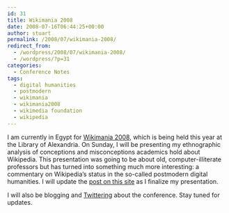 ```yaml
---
id: 31
title: Wikimania 2008
date: 2008-07-16T06:44:25+00:00
author: stuart
permalink: /2008/07/wikimania-2008/
redirect_from:
  - /wordpress/2008/07/wikimania-2008/
  - /wordpress/?p=31
categories:
  - Conference Notes
tags:
  - digital humanities
  - postmodern
  - wikimania
  - wikimania2008
  - wikimedia foundation
  - wikipedia
---
```

I am currently in Egypt for [Wikimania 2008](http://wikimania2008.wikimedia.org), which is being held this year at the Library of Alexandria. On Sunday, I will be presenting my ethnographic analysis of conceptions and misconceptions academics hold about Wikipedia. This presentation was going to be about old, computer-illiterate professors but has turned into something much more interesting: a commentary on Wikipedia&#8217;s status in the so-called postmodern digital humanities. I will update the [post on this site](http://www.stuartgeiger.com/wordpress/conference-presentations/2008/05/10/conceptions-and-misconceptions-academics-hold-about-wikipedia/) as I finalize my presentation.

I will also be blogging and [Twittering](http://www.twitter.com/staeiou) about the conference. Stay tuned for updates.
